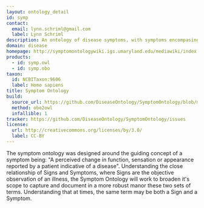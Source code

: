 ```yaml
---
layout: ontology_detail
id: symp
contact:
  email: lynn.schriml@gmail.com
  label: Lynn Schriml
description: An ontology of disease symptoms, with symptoms encompasing perceived changes in function, sensations or appearance reported by a patient indicative of a disease.
domain: disease
homepage: http://symptomontologywiki.igs.umaryland.edu/mediawiki/index.php/Main_Page
products:
  - id: symp.owl
  - id: symp.obo
taxon:
  id: NCBITaxon:9606
  label: Homo sapiens
title: Symptom Ontology
build:
  source_url: https://github.com/DiseaseOntology/SymptomOntology/blob/master/symp.obo
  method: obo2owl
  infallible: 1
tracker: https://github.com/DiseaseOntology/SymptomOntology/issues
license:
  url: http://creativecommons.org/licenses/by/3.0/
  label: CC-BY
---
```


The symptom ontology was designed around the guiding concept of a symptom being: "A perceived change in function, sensation or appearance reported by a patient indicative of a disease". Understanding the close relationship of Signs and Symptoms, where Signs are the objective observation of an illness, the Symptom Ontology will work to broaden it's scope to capture and document in a more robust manor these two sets of terms. Understanding that at times, the same term may be both a Sign and a Symptom.
